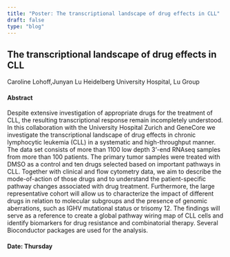 ```yaml
---
title: "Poster: The transcriptional landscape of drug effects in CLL"
draft: false
type: "blog"
---
```


## The transcriptional landscape of drug effects in CLL
Caroline Lohoff,Junyan Lu
Heidelberg University Hospital, Lu Group
#### Abstract

Despite extensive investigation of appropriate drugs for the treatment of CLL, the resulting transcriptional response remain incompletely understood. In this collaboration with the University Hospital Zurich and GeneCore we investigate the transcriptional landscape of drug effects in chronic lymphocytic leukemia (CLL) in a systematic and high-throughput manner. The data set consists of more than 1100 low depth 3‘-end RNAseq samples from more than 100 patients. The primary tumor samples were treated with DMSO as a control and ten drugs selected based on important pathways in CLL. Together with clinical and flow cytometry data, we aim to describe the mode-of-action of those drugs and to understand the patient-specific pathway changes associated with drug treatment. Furthermore, the large representative cohort will allow us to characterize the impact of different drugs in relation to molecular subgroups and the presence of genomic aberrations, such as IGHV mutational status or trisomy 12. The findings will serve as a reference to create a global pathway wiring map of CLL cells and identify biomarkers for drug resistance and combinatorial therapy. Several Bioconductor packages are used for the analysis.


#### Date: Thursday